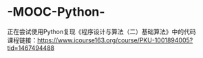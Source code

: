 # -MOOC-Python-
正在尝试使用Python复现《程序设计与算法（二）基础算法》中的代码<br />
课程链接：https://www.icourse163.org/course/PKU-1001894005?tid=1467494488
